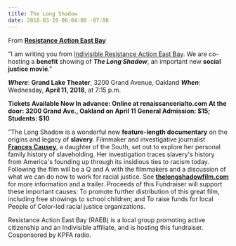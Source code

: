 ```yaml
---
title: The Long Shadow
date: 2018-03-28 06:04:00 -07:00
---
```


From [**Resistance Action East Bay**](http://https://indivisible-raeb.org/)

"I am writing you from [Indivisible Resistance Action East Bay](http://https://indivisible-raeb.org/). We are co-hosting a **benefit** showing of ***The Long Shadow***, an important new **social justice movie**."

***Where***: 
**Grand Lake Theater**, 3200 Grand Avenue, Oakland
***When***: 
Wednesday, **April 11, 2018**, at 7:15 p.m.

**Tickets Available Now
In advance: Online at renaissancerialto.com
At the door: 3200 Grand Ave., Oakland on April 11
General Admission: $15; Students: $10**

"The Long Shadow is a wonderful new **feature-length documentary** on the origins and legacy of **slavery**.
Filmmaker and investigative journalist **[Frances Causey](http://www.imdb.com/name/nm2809859/)**, a daughter of the South, set out to explore her personal family history of slaveholding. Her investigation traces slavery's history from America's founding up through its insidious ties to racism today. Following the film will be a Q and A with the filmmakers and a discussion of what we can do now to work for racial justice. See [**thelongshadowfilm.com**](http://thelongshadowfilm.com/) for more information and a trailer.
Proceeds of this Fundraiser will support these important causes:
To promote further distribution of this great film, including free showings to school children; and
To raise funds for local People of Color-led racial justice organizations.

Resistance Action East Bay (RAEB) is a local group promoting active citizenship and an
Indivisible affiliate, and is hosting this fundraiser. Cosponsored by KPFA radio.


